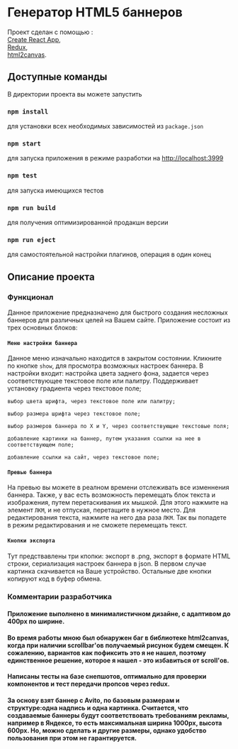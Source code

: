 # Генератор HTML5 баннеров

Проект сделан с помощью :\
  [Create React App](https://github.com/facebook/create-react-app),\
  [Redux](https://github.com/reduxjs/redux),\
  [html2canvas](https://github.com/niklasvh/html2canvas).

## Доступные команды

  В директории проекта вы можете запустить

### `npm install`

  для установки всех необходимых зависимостей из `package.json`

### `npm start`

  для запуска приложения в режиме разработки на [http://localhost:3999](http://localhost:3999)

### `npm test`

  для запуска имеющихся тестов

### `npm run build`

  для получения оптимизированной продакшн версии

### `npm run eject`

  для самостоятельной настройки плагинов, операция в один конец

## Описание проекта

### Функционал

  Данное приложение предназначено для быстрого создания несложных баннеров для различных целей на Вашем сайте. Приложение состоит из трех основных блоков:

#### `Меню настройки баннера`

  Данное меню изначально находится в закрытом состоянии. Кликните по кнопке `show`, для просмотра возможных настроек баннера. В настройки входит: 
    настройка цвета заднего фона, задается через соответствующее текстовое поле или палитру. Поддерживает установку градиента через текстовое поле;

    выбор цвета шрифта, через текстовое поле или палитру;

    выбор размера шрифта через текстовое поле;

    выбор размеров баннера по X и Y, через соответствующие текстовые поля;

    добавление картинки на баннер, путем указания ссылки на нее в соответствующем поле;

    добавление ссылки на сайт, через текстовое поле;

#### `Превью баннера`

  На превью вы можете в реалном времени отслеживать все изменнения баннера.
  Также, у вас есть возможность перемещать блок текста и изображения, путем перетаскивания их мышкой. Для этого нажмите на элемент `ЛКМ`, и не отпуская, перетащите в нужное место.
  Для редактирования текста, нажмите на него два раза `ЛКМ`. Так вы попадете в режим редактирования и не сможете перемещать текст.

#### `Кнопки экспорта`

  Тут предствавлены три кпопки: экспорт в .png, экспорт в формате HTML строки, сериализация настроек баннера в json.
  В первом случае картинка скачивается на Ваше устройство. Остальные две кнопки копируют код в буфер обмена.

### Комментарии разработчика

  #### Приложение выполнено в минималистичном дизайне, с адаптивом до 400px по ширине.
  #### Во время работы мною был обнаружен баг в библиотеке html2canvas, когда при наличии scrollbar'ов получаемый рисунок будем смещен. К сожалению, вариантов как пофиксить     это я не нашел, поэтому единственное решение, которое я нашел - это избавиться от scroll'ов.
  #### Написаны тесты на базе снепшотов, оптимально для проверки компонентов и тест передачи пропсов через redux.
  #### За основу взят баннер с Avito, по базовым размерам и структуре:одна надпись и одна картинка. Считается, что создаваемые баннеры будут соответствовать требованиям рекламы,        например в Яндексе, то есть максимальная ширина 1000px, высота 600px. Но, можно сделать и другие размеры, однако удобство пользования при этом не гарантируется.


